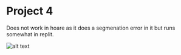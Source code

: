 # Project 4

Does not work in hoare as it does a segmenation error in it but runs somewhat in replit.

![alt text](https://i.imgur.com/YJTgxSK.png)
